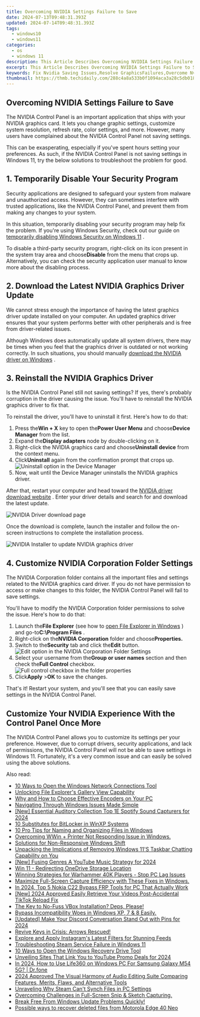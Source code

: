 ```yaml
---
title: Overcoming NVIDIA Settings Failure to Save
date: 2024-07-13T09:48:31.393Z
updated: 2024-07-14T09:48:31.393Z
tags:
  - windows10
  - windows11
categories:
  - os
  - windows 11
description: This Article Describes Overcoming NVIDIA Settings Failure to Save
excerpt: This Article Describes Overcoming NVIDIA Settings Failure to Save
keywords: Fix Nvidia Saving Issues,Resolve GraphicsFailures,Overcome Nvidia Crashes,Stop Nvidia Saves Errors,Heal GPU Setup Problems,Mend Nvidia Settings Glitch,Aid Nvidia Save Failure
thumbnail: https://thmb.techidaily.com/288c4a8a533b0f1094aca3a28c5db0188ea8b5a3c3aca95005c1c84fe62729c2.jpg
---
```


## Overcoming NVIDIA Settings Failure to Save

 The NVIDIA Control Panel is an important application that ships with your NVIDIA graphics card. It lets you change graphic settings, customize system resolution, refresh rate, color settings, and more. However, many users have complained about the NVIDIA Control Panel not saving settings.

 This can be exasperating, especially if you've spent hours setting your preferences. As such, if the NVIDIA Control Panel is not saving settings in Windows 11, try the below solutions to troubleshoot the problem for good.

## 1\. Temporarily Disable Your Security Program

 Security applications are designed to safeguard your system from malware and unauthorized access. However, they can sometimes interfere with trusted applications, like the NVIDIA Control Panel, and prevent them from making any changes to your system.

 In this situation, temporarily disabling your security program may help fix the problem. If you're using Windows Security, check out our guide on [temporarily disabling Windows Security on Windows 11](https://www.makeuseof.com/temporarily-disable-windows-security-windows-11/) .

 To disable a third-party security program, right-click on its icon present in the system tray area and choose**Disable** from the menu that crops up. Alternatively, you can check the security application user manual to know more about the disabling process.

## 2\. Download the Latest NVIDIA Graphics Driver Update

 We cannot stress enough the importance of having the latest graphics driver update installed on your computer. An updated graphics driver ensures that your system performs better with other peripherals and is free from driver-related issues.

 Although Windows does automatically update all system drivers, there may be times when you feel that the graphics driver is outdated or not working correctly. In such situations, you should manually [download the NVIDIA driver on Windows](https://www.makeuseof.com/how-update-nvidia-graphics-card-drivers-windows/) .

## 3\. Reinstall the NVIDIA Graphics Driver

 Is the NVIDIA Control Panel still not saving settings? If yes, there's probably corruption in the driver causing the issue. You'll have to reinstall the NVIDIA graphics driver to fix that.

 To reinstall the driver, you'll have to uninstall it first. Here's how to do that:

1. Press the**Win + X** key to open the**Power User Menu** and choose**Device Manager** from the list.
2. Expand the**Display adapters** node by double-clicking on it.
3. Right-click the NVIDIA graphics card and choose**Uninstall device** from the context menu.
4. Click**Uninstall** again from the confirmation prompt that crops up.  
![Uninstall option in the Device Manager](https://static1.makeuseofimages.com/wordpress/wp-content/uploads/2023/05/uninstall-option-2.jpg)
5. Now, wait until the Device Manager uninstalls the NVIDIA graphics driver.

 After that, restart your computer and head toward the [NVIDIA driver download website](https://www.nvidia.com/download/index.aspx) . Enter your driver details and search for and download the latest update.

![NVIDIA Driver download page](https://static1.makeuseofimages.com/wordpress/wp-content/uploads/2023/05/nvidia-driver-download.jpg)

 Once the download is complete, launch the installer and follow the on-screen instructions to complete the installation process.

![NVIDIA Installer to update NVIDIA graphics driver](https://static1.makeuseofimages.com/wordpress/wp-content/uploads/2023/05/nvidia-installer.jpg)

## 4\. Customize NVIDIA Corporation Folder Settings

 The NVIDIA Corporation folder contains all the important files and settings related to the NVIDIA graphics card driver. If you do not have permission to access or make changes to this folder, the NVIDIA Control Panel will fail to save settings.

 You'll have to modify the NVIDIA Corporation folder permissions to solve the issue. Here's how to do that:

1. Launch the**File Explorer** (see how to [open File Explorer in Windows](https://www.makeuseof.com/windows-open-file-explorer/) ) and go-to**C:\\Program Files** .
2. Right-click on the**NVIDIA Corporation** folder and choose**Properties.**
3. Switch to the**Security** tab and click the**Edit** button.  
![Edit option in the NVIDIA Corporation Folder Settings](https://static1.makeuseofimages.com/wordpress/wp-content/uploads/2023/05/edit-option.jpg)
4. Select your username from the**Group or user names** section and then check the**Full Control** checkbox.  
![Full control checkbox in the folder properties](https://static1.makeuseofimages.com/wordpress/wp-content/uploads/2023/05/full-control-checkbox.jpg)
5. Click**Apply** \>**OK** to save the changes.

 That's it! Restart your system, and you'll see that you can easily save settings in the NVIDIA Control Panel.

## Customize Your NVIDIA Experience With the Control Panel Once More

 The NVIDIA Control Panel allows you to customize its settings per your preference. However, due to corrupt drivers, security applications, and lack of permissions, the NVIDIA Control Panel will not be able to save settings in Windows 11\. Fortunately, it's a very common issue and can easily be solved using the above solutions.


<ins class="adsbygoogle"
     style="display:block"
     data-ad-format="autorelaxed"
     data-ad-client="ca-pub-7571918770474297"
     data-ad-slot="1223367746"></ins>



<ins class="adsbygoogle"
     style="display:block"
     data-ad-client="ca-pub-7571918770474297"
     data-ad-slot="8358498916"
     data-ad-format="auto"
     data-full-width-responsive="true"></ins>



<span class="atpl-alsoreadstyle">Also read:</span>
<div><ul>
<li><a href="https://win11.techidaily.com/10-ways-to-open-the-windows-network-connections-tool/"><u>10 Ways to Open the Windows Network Connections Tool</u></a></li>
<li><a href="https://win11.techidaily.com/unlocking-file-explorers-gallery-view-capability/"><u>Unlocking File Explorer's Gallery View Capability</u></a></li>
<li><a href="https://win11.techidaily.com/why-and-how-to-choose-effective-encoders-on-your-pc/"><u>Why and How to Choose Effective Encoders on Your PC</u></a></li>
<li><a href="https://win11.techidaily.com/1719254078043-navigating-through-windows-issues-made-simple/"><u>Navigating Through Windows Issues Made Simple</u></a></li>
<li><a href="https://video-screen-grab.techidaily.com/new-essential-auditory-collection-top-1e-spotify-sound-capturers-for-2024/"><u>[New] Essential Auditory Collection  Top 1E Spotify Sound Capturers for 2024</u></a></li>
<li><a href="https://win11.techidaily.com/10-substitutes-for-bitlocker-in-winxp-systems/"><u>10 Substitutes for BitLocker in WinXP Systems</u></a></li>
<li><a href="https://win11.techidaily.com/10-pro-tips-for-naming-and-organizing-files-in-windows/"><u>10 Pro Tips for Naming and Organizing Files in Windows</u></a></li>
<li><a href="https://win11.techidaily.com/1719288445449-overcoming-wwin-plus-printer-not-responding-issue-in-windows/"><u>Overcoming WWin + Printer Not Responding Issue in Windows.</u></a></li>
<li><a href="https://win11.techidaily.com/1719254765561-solutions-for-non-responsive-windows-shift/"><u>Solutions for Non-Responsive Windows Shift</u></a></li>
<li><a href="https://win11.techidaily.com/unpacking-the-implications-of-removing-windows-11s-taskbar-chatting-capability-on-you/"><u>Unpacking the Implications of Removing Windows 11'S Taskbar Chatting Capability on You</u></a></li>
<li><a href="https://eaxpv-info.techidaily.com/new-fusing-genres-a-youtube-music-strategy-for-2024/"><u>[New] Fusing Genres  A YouTube Music Strategy for 2024</u></a></li>
<li><a href="https://win11.techidaily.com/win-11-redirecting-onedrive-storage-location/"><u>Win 11 - Redirecting OneDrive Storage Location</u></a></li>
<li><a href="https://win11.techidaily.com/winning-strategies-for-warhammer-40k-players-stop-pc-lag-issues/"><u>Winning Strategies for Warhammer 40K Players - Stop PC Lag Issues</u></a></li>
<li><a href="https://win11.techidaily.com/1719313398544-maximize-full-screen-capture-efficiency-with-these-fixes-in-windows/"><u>Maximize Full-Screen Capture Efficiency with These Fixes in Windows.</u></a></li>
<li><a href="https://android-frp.techidaily.com/in-2024-top-5-nokia-c22-bypass-frp-tools-for-pc-that-actually-work-by-drfone-android/"><u>In 2024, Top 5 Nokia C22 Bypass FRP Tools for PC That Actually Work</u></a></li>
<li><a href="https://tiktok-clips.techidaily.com/new-2024-approved-easily-retrieve-your-videos-post-accidental-tiktok-reload-fix/"><u>[New] 2024 Approved  Easily Retrieve Your Videos  Post-Accidental TikTok Reload Fix</u></a></li>
<li><a href="https://win11.techidaily.com/1719307585235-the-key-to-no-fuss-vbox-installation-deps-please/"><u>The Key to No-Fuss VBox Installation? Deps, Please!</u></a></li>
<li><a href="https://win11.techidaily.com/1719302930005-bypass-incompatibility-woes-in-windows-xp-7-and-8-easily/"><u>Bypass Incompatibility Woes in Windows XP, 7 & 8 Easily.</u></a></li>
<li><a href="https://discord-videos.techidaily.com/updated-make-your-discord-conversation-stand-out-with-pins-for-2024/"><u>[Updated] Make Your Discord Conversation Stand Out with Pins for 2024</u></a></li>
<li><a href="https://win11.techidaily.com/1719249883200-revive-keys-in-crisis-arrows-rescued/"><u>Revive Keys in Crisis: Arrows Rescued!</u></a></li>
<li><a href="https://instagram-videos.techidaily.com/explore-and-apply-instagrams-latest-filters-for-stunning-feeds/"><u>Explore and Apply Instagram's Latest Filters for Stunning Feeds</u></a></li>
<li><a href="https://win11.techidaily.com/troubleshooting-steam-service-failure-in-windows-11/"><u>Troubleshooting Steam Service Failure in Windows 11</u></a></li>
<li><a href="https://win11.techidaily.com/10-ways-to-open-the-windows-recovery-drive-tool/"><u>10 Ways to Open the Windows Recovery Drive Tool</u></a></li>
<li><a href="https://facebook-video-share.techidaily.com/unveiling-sites-that-link-you-to-youtube-promo-deals-for-2024/"><u>Unveiling Sites That Link You to YouTube Promo Deals for 2024</u></a></li>
<li><a href="https://phone-solutions.techidaily.com/in-2024-how-to-use-life360-on-windows-pc-for-samsung-galaxy-m54-5g-drfone-by-drfone-virtual-android/"><u>In 2024, How to Use Life360 on Windows PC For Samsung Galaxy M54 5G? | Dr.fone</u></a></li>
<li><a href="https://sound-tweaking.techidaily.com/2024-approved-the-visual-harmony-of-audio-editing-suite-comparing-features-merits-flaws-and-alternative-tools/"><u>2024 Approved The Visual Harmony of Audio Editing Suite Comparing Features, Merits, Flaws, and Alternative Tools</u></a></li>
<li><a href="https://win11.techidaily.com/unraveling-why-steam-cant-synch-files-in-pc-settings/"><u>Unraveling Why Steam Can't Synch Files in PC Settings</u></a></li>
<li><a href="https://win11.techidaily.com/1719319611800-overcoming-challenges-in-full-screen-snip-and-sketch-capturing/"><u>Overcoming Challenges in Full-Screen Snip & Sketch Capturing.</u></a></li>
<li><a href="https://win11.techidaily.com/1719313088233-break-free-from-windows-update-problems-quickly/"><u>Break Free From Windows Update Problems Quickly!</u></a></li>
<li><a href="https://review-topics.techidaily.com/possible-ways-to-recover-deleted-files-from-motorola-edge-40-neo-by-fonelab-android-recover-data/"><u>Possible ways to recover deleted files from Motorola Edge 40 Neo</u></a></li>
</ul></div>
